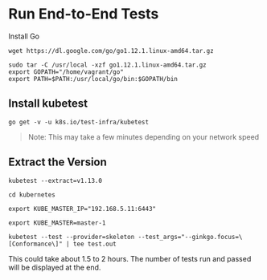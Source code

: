 # Run End-to-End Tests

Install Go

```
wget https://dl.google.com/go/go1.12.1.linux-amd64.tar.gz

sudo tar -C /usr/local -xzf go1.12.1.linux-amd64.tar.gz
export GOPATH="/home/vagrant/go"
export PATH=$PATH:/usr/local/go/bin:$GOPATH/bin
```

## Install kubetest

```
go get -v -u k8s.io/test-infra/kubetest
```

> Note: This may take a few minutes depending on your network speed

## Extract the Version

```
kubetest --extract=v1.13.0

cd kubernetes

export KUBE_MASTER_IP="192.168.5.11:6443"

export KUBE_MASTER=master-1

kubetest --test --provider=skeleton --test_args="--ginkgo.focus=\[Conformance\]" | tee test.out

```


This could take about 1.5 to 2 hours. The number of tests run and passed will be displayed at the end.
